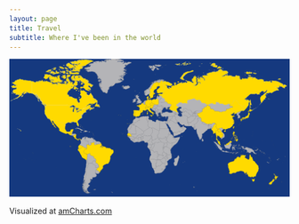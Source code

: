 ```yaml
---
layout: page
title: Travel
subtitle: Where I've been in the world  
---
```


![Tomás's Travel Map](img/amCharts_2020_TML.png)

Visualized at [amCharts.com](https://www.amcharts.com/visited_countries/#AT,CZ,DK,EE,FI,FR,DE,IT,PL,PT,RU,SI,ES,SE,CH,VA,CA,CR,GT,MX,NI,PA,US,BR,EC,PE,ST,SN,KH,CN,HK,JP,LA,MY,MM,PH,SG,TW,TH,AU,NZ)
